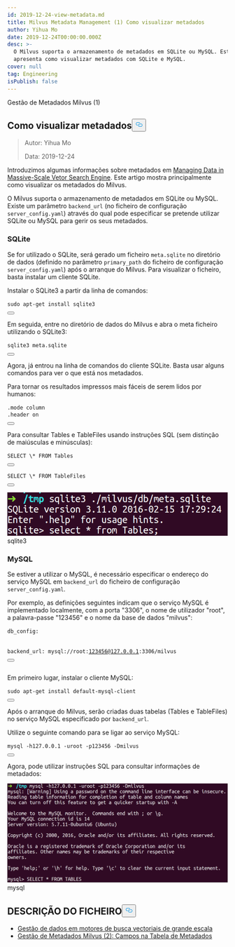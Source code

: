 ```yaml
---
id: 2019-12-24-view-metadata.md
title: Milvus Metadata Management (1) Como visualizar metadados
author: Yihua Mo
date: 2019-12-24T00:00:00.000Z
desc: >-
  O Milvus suporta o armazenamento de metadados em SQLite ou MySQL. Este post
  apresenta como visualizar metadados com SQLite e MySQL.
cover: null
tag: Engineering
isPublish: false
---
```

<custom-h1>Gestão de Metadados Milvus (1)</custom-h1><h2 id="How-to-View-Metadata" class="common-anchor-header">Como visualizar metadados<button data-href="#How-to-View-Metadata" class="anchor-icon" translate="no">
      <svg translate="no"
        aria-hidden="true"
        focusable="false"
        height="20"
        version="1.1"
        viewBox="0 0 16 16"
        width="16"
      >
        <path
          fill="#0092E4"
          fill-rule="evenodd"
          d="M4 9h1v1H4c-1.5 0-3-1.69-3-3.5S2.55 3 4 3h4c1.45 0 3 1.69 3 3.5 0 1.41-.91 2.72-2 3.25V8.59c.58-.45 1-1.27 1-2.09C10 5.22 8.98 4 8 4H4c-.98 0-2 1.22-2 2.5S3 9 4 9zm9-3h-1v1h1c1 0 2 1.22 2 2.5S13.98 12 13 12H9c-.98 0-2-1.22-2-2.5 0-.83.42-1.64 1-2.09V6.25c-1.09.53-2 1.84-2 3.25C6 11.31 7.55 13 9 13h4c1.45 0 3-1.69 3-3.5S14.5 6 13 6z"
        ></path>
      </svg>
    </button></h2><blockquote>
<p>Autor: Yihua Mo</p>
<p>Data: 2019-12-24</p>
</blockquote>
<p>Introduzimos algumas informações sobre metadados em <a href="https://medium.com/@milvusio/managing-data-in-massive-scale-vector-search-engine-db2e8941ce2f">Managing Data in Massive-Scale Vetor Search Engine</a>. Este artigo mostra principalmente como visualizar os metadados do Milvus.</p>
<p>O Milvus suporta o armazenamento de metadados em SQLite ou MySQL. Existe um parâmetro <code translate="no">backend_url</code> (no ficheiro de configuração <code translate="no">server_config.yaml</code>) através do qual pode especificar se pretende utilizar SQLite ou MySQL para gerir os seus metadados.</p>
<h3 id="SQLite" class="common-anchor-header">SQLite</h3><p>Se for utilizado o SQLite, será gerado um ficheiro <code translate="no">meta.sqlite</code> no diretório de dados (definido no parâmetro <code translate="no">primary_path</code> do ficheiro de configuração <code translate="no">server_config.yaml</code>) após o arranque do Milvus. Para visualizar o ficheiro, basta instalar um cliente SQLite.</p>
<p>Instalar o SQLite3 a partir da linha de comandos:</p>
<pre><code translate="no" class="language-shell"><span class="hljs-built_in">sudo</span> apt-get install sqlite3
<button class="copy-code-btn"></button></code></pre>
<p>Em seguida, entre no diretório de dados do Milvus e abra o meta ficheiro utilizando o SQLite3:</p>
<pre><code translate="no" class="language-shell">sqlite3 meta.sqlite
<button class="copy-code-btn"></button></code></pre>
<p>Agora, já entrou na linha de comandos do cliente SQLite. Basta usar alguns comandos para ver o que está nos metadados.</p>
<p>Para tornar os resultados impressos mais fáceis de serem lidos por humanos:</p>
<pre><code translate="no" class="language-sql">.mode column
.header <span class="hljs-keyword">on</span>
<button class="copy-code-btn"></button></code></pre>
<p>Para consultar Tables e TableFiles usando instruções SQL (sem distinção de maiúsculas e minúsculas):</p>
<pre><code translate="no" class="language-sql">SELECT \* FROM Tables
<button class="copy-code-btn"></button></code></pre>
<pre><code translate="no" class="language-sql">SELECT \* FROM TableFiles
<button class="copy-code-btn"></button></code></pre>
<p>
  
   <span class="img-wrapper"> <img translate="no" src="https://raw.githubusercontent.com/milvus-io/community/master/blog/assets/metadata/sqlite3.png" alt="sqlite3" class="doc-image" id="sqlite3" />
   </span> <span class="img-wrapper"> <span>sqlite3</span> </span></p>
<h3 id="MySQL" class="common-anchor-header">MySQL</h3><p>Se estiver a utilizar o MySQL, é necessário especificar o endereço do serviço MySQL em <code translate="no">backend_url</code> do ficheiro de configuração <code translate="no">server_config.yaml</code>.</p>
<p>Por exemplo, as definições seguintes indicam que o serviço MySQL é implementado localmente, com a porta "3306", o nome de utilizador "root", a palavra-passe "123456" e o nome da base de dados "milvus":</p>
<pre><code translate="no">db_config:

   backend_url: mysql://root:123456@127.0.0.1:3306/milvus
<button class="copy-code-btn"></button></code></pre>
<p>Em primeiro lugar, instalar o cliente MySQL:</p>
<pre><code translate="no" class="language-shell">sudo apt-<span class="hljs-keyword">get</span> install <span class="hljs-literal">default</span>-mysql-client
<button class="copy-code-btn"></button></code></pre>
<p>Após o arranque do Milvus, serão criadas duas tabelas (Tables e TableFiles) no serviço MySQL especificado por <code translate="no">backend_url</code>.</p>
<p>Utilize o seguinte comando para se ligar ao serviço MySQL:</p>
<pre><code translate="no" class="language-shell">mysql -h127.0.0.1 -uroot -p123456 -Dmilvus
<button class="copy-code-btn"></button></code></pre>
<p>Agora, pode utilizar instruções SQL para consultar informações de metadados:</p>
<p>
  
   <span class="img-wrapper"> <img translate="no" src="https://raw.githubusercontent.com/milvus-io/community/master/blog/assets/metadata/mysql.png" alt="mysql" class="doc-image" id="mysql" />
   </span> <span class="img-wrapper"> <span>mysql</span> </span></p>
<h2 id="相关博客" class="common-anchor-header">DESCRIÇÃO DO FICHEIRO<button data-href="#相关博客" class="anchor-icon" translate="no">
      <svg translate="no"
        aria-hidden="true"
        focusable="false"
        height="20"
        version="1.1"
        viewBox="0 0 16 16"
        width="16"
      >
        <path
          fill="#0092E4"
          fill-rule="evenodd"
          d="M4 9h1v1H4c-1.5 0-3-1.69-3-3.5S2.55 3 4 3h4c1.45 0 3 1.69 3 3.5 0 1.41-.91 2.72-2 3.25V8.59c.58-.45 1-1.27 1-2.09C10 5.22 8.98 4 8 4H4c-.98 0-2 1.22-2 2.5S3 9 4 9zm9-3h-1v1h1c1 0 2 1.22 2 2.5S13.98 12 13 12H9c-.98 0-2-1.22-2-2.5 0-.83.42-1.64 1-2.09V6.25c-1.09.53-2 1.84-2 3.25C6 11.31 7.55 13 9 13h4c1.45 0 3-1.69 3-3.5S14.5 6 13 6z"
        ></path>
      </svg>
    </button></h2><ul>
<li><a href="https://medium.com/@milvusio/managing-data-in-massive-scale-vector-search-engine-db2e8941ce2f">Gestão de dados em motores de busca vectoriais de grande escala</a></li>
<li><a href="https://medium.com/@milvusio/milvus-metadata-management-2-fields-in-the-metadata-table-3bf0d296ca6d">Gestão de Metadados Milvus (2): Campos na Tabela de Metadados</a></li>
</ul>
